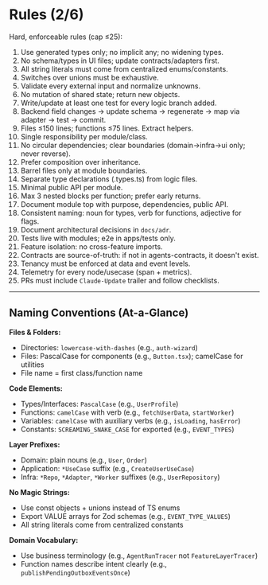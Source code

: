# Rules (2/6)

Hard, enforceable rules (cap ≤25):

1. Use generated types only; no implicit any; no widening types.
2. No schema/types in UI files; update contracts/adapters first.
3. All string literals must come from centralized enums/constants.
4. Switches over unions must be exhaustive.
5. Validate every external input and normalize unknowns.
6. No mutation of shared state; return new objects.
7. Write/update at least one test for every logic branch added.
8. Backend field changes → update schema → regenerate → map via adapter → test → commit.
9. Files ≤150 lines; functions ≤75 lines. Extract helpers.
10. Single responsibility per module/class.
11. No circular dependencies; clear boundaries (domain→infra→ui only; never reverse).
12. Prefer composition over inheritance.
13. Barrel files only at module boundaries.
14. Separate type declarations (.types.ts) from logic files.
15. Minimal public API per module.
16. Max 3 nested blocks per function; prefer early returns.
17. Document module top with purpose, dependencies, public API.
18. Consistent naming: noun for types, verb for functions, adjective for flags.
19. Document architectural decisions in `docs/adr`.
20. Tests live with modules; e2e in apps/tests only.
21. Feature isolation: no cross-feature imports.
22. Contracts are source-of-truth: if not in agents-contracts, it doesn't exist.
23. Tenancy must be enforced at data and event levels.
24. Telemetry for every node/usecase (span + metrics).
25. PRs must include `Claude-Update` trailer and follow checklists.

---

## Naming Conventions (At-a-Glance)

**Files & Folders:**
- Directories: `lowercase-with-dashes` (e.g., `auth-wizard`)
- Files: PascalCase for components (e.g., `Button.tsx`); camelCase for utilities
- File name = first class/function name

**Code Elements:**
- Types/Interfaces: `PascalCase` (e.g., `UserProfile`)
- Functions: `camelCase` with verb (e.g., `fetchUserData`, `startWorker`)
- Variables: `camelCase` with auxiliary verbs (e.g., `isLoading`, `hasError`)
- Constants: `SCREAMING_SNAKE_CASE` for exported (e.g., `EVENT_TYPES`)

**Layer Prefixes:**
- Domain: plain nouns (e.g., `User`, `Order`)
- Application: `*UseCase` suffix (e.g., `CreateUserUseCase`)
- Infra: `*Repo`, `*Adapter`, `*Worker` suffixes (e.g., `UserRepository`)

**No Magic Strings:**
- Use const objects + unions instead of TS enums
- Export VALUE arrays for Zod schemas (e.g., `EVENT_TYPE_VALUES`)
- All string literals come from centralized constants

**Domain Vocabulary:**
- Use business terminology (e.g., `AgentRunTracer` not `FeatureLayerTracer`)
- Function names describe intent clearly (e.g., `publishPendingOutboxEventsOnce`)
